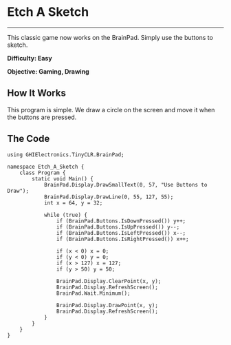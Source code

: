 # Etch A Sketch
---
This classic game now works on the BrainPad. Simply use the buttons to sketch.

**Difficulty: Easy**

**Objective: Gaming, Drawing**

## How It Works
This program is simple. We draw a circle on the screen and move it when the buttons are pressed.

## The Code

```
using GHIElectronics.TinyCLR.BrainPad;

namespace Etch_A_Sketch {
    class Program {
        static void Main() {
            BrainPad.Display.DrawSmallText(0, 57, "Use Buttons to Draw");
            BrainPad.Display.DrawLine(0, 55, 127, 55);
            int x = 64, y = 32;

            while (true) {
                if (BrainPad.Buttons.IsDownPressed()) y++;
                if (BrainPad.Buttons.IsUpPressed()) y--;
                if (BrainPad.Buttons.IsLeftPressed()) x--;
                if (BrainPad.Buttons.IsRightPressed()) x++;

                if (x < 0) x = 0;
                if (y < 0) y = 0;
                if (x > 127) x = 127;
                if (y > 50) y = 50;

                BrainPad.Display.ClearPoint(x, y);
                BrainPad.Display.RefreshScreen();
                BrainPad.Wait.Minimum();

                BrainPad.Display.DrawPoint(x, y);
                BrainPad.Display.RefreshScreen();
            }
        }
    }
}
```